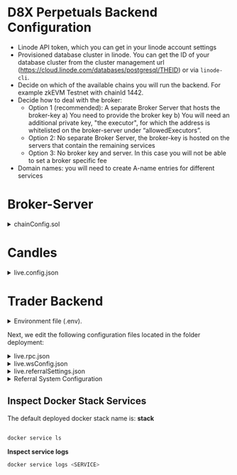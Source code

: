 # D8X Perpetuals Backend Configuration

- Linode API token, which you can get in your linode account settings
- Provisioned database cluster in linode. You can get the ID of your database cluster
  from the cluster management url
  (https://cloud.linode.com/databases/postgresql/THEID) or via `linode-cli`.
- Decide on which of the available chains you will run the backend. For example zkEVM Testnet with chainId 1442.
- Decide how to deal with the broker:
  - Option 1 (recommended):  A separate Broker Server that hosts the broker-key
        a) You need to provide the broker key
        b) You will need an additional private key, "the executor", for which the address
           is whitelisted on the broker-server
           under “allowedExecutors”.
  - Option 2: No separate Broker Server, the broker-key is hosted on the servers that contain the
    remaining services
  - Option 3: No broker key and server. In this case you will not be able to set a broker specific fee
 - Domain names: you will need to create A-name entries for different services

# Broker-Server
<details>
 <summary>chainConfig.sol</summary>
  Edit the segment with the relevant chainId for your deployment.
 
 The entry `allowedExecutors` in `chainConfig.json` must contain the address that executes payments for the referral system,
 that is, `allowedExecutors` must contain the address that correspond to the private 
key we set as `BROKER_KEY` in `trader-backend/.env`.

 The provided entries should be fine for the following variables:
 * `chainId` the chain id the entry refers to
 * `name` name of the configuration-entry (for readability of the config only)
 * `multiPayCtrctAddr` must be in line with the same entry in live.referralSettings.json
 * `perpetualManagerProxyAddr` the address of the perpetuals-contract
 
</details>


# Candles
<details>
  <summary>live.config.json</summary>
  No edits required. If you run your own price-service, you can replace
  priceServiceWSEndpoint by that address. The 'id' and 'idVaa' entries correspond
  to the asset id's and idVaa between mainnet and testnet differ.
</details>

# Trader Backend
<details><summary>Environment file (.env).</summary>

You can edit environment variables in `trader-backend/.env` file. Environment
variables defined in `.env` will be used when deploying docker stack in swarm.

- Provide the connection strings as `DATABASE_DSN_HISTORY` and
`DATABASE_DSN_REFERRALS` environment variables in your `.env` file. If your password contains a dollar sign
`$`, it needs to be escaped, that is, replace `$` by `\$`. See
[also here](https://stackoverflow.com/questions/3582552/what-is-the-format-for-the-postgresql-connection-string-url/20722229#20722229) for more info about DSN structure.
- Insert a broker key (BROKER_KEY=”abcde0123…” without “0x”).
    - Option 1: Broker Key on Server
        - if the broker key is to be hosted on this server, then you also set the broker fee. That is, adjust BROKER_FEE_TBPS. The unit is tenth of a basis point, so 60 = 6 basis points = 0.06%.
    - Option 2: External Broker Server That Hosts The Broker-Key
        - You can run an external “broker server” that hosts the key: https://github.com/D8-X/d8x-broker-server
        - You will still need “BROKER_KEY”, and the address corresponding to your BROKER_KEY has to be whitelisted on the broker-server in the file config/live.chainConfig.json under “allowedExecutors”. (The BROKER_KEY in this case is used for the referral system to sign the payment execution request that is sent to the broker-server).
        - For the broker-server to be used, set the environment variable `REMOTE_BROKER_HTTP=""` to the http-address of your broker server.
- Specify `CHAIN_ID=80001` for [the chain](https://chainlist.org/) that you are running the backend for (of course only chains where D8X perpetuals are deployed to like Mumbai 80001 or zkEVM testnet 1442), that must align with 
the `SDK_CONFIG_NAME` (testnet for CHAIN_ID=80001, zkevmTestnet for chainId=1442, zkevm for chainId=1101)
- Change passwords for the entries `REDIS_PASSWORD`, and `POSTGRES_PASSWORD`
  - It is recommended to set a strong password for `REDIS_PASSWORD` variable. This password is needed by both,  and docker swarm.
  - Set the host to the private IP of : `REDIS_HOST=<PRIVATEIPOFSERVER1>`
</details>

Next, we edit the following configuration files located in the folder deployment:

<details>
  <summary>live.rpc.json</summary>
  A list of RPC URLs used for interacting with the different chains.
  - You may add or remove as many RPCs as you need
  - It is encouraged to keep multiple HTTP options for best user experience/robustness
  - At least one Websocket RPC must be defined, otherwise the services will not work properly.
</details>
<details>
  <summary>live.wsConfig.json</summary>
  A list of price IDs and price streaming endpoints
  - The services should be able to start with the default values provided
  - See the main API [readme](./packages/api/README.md) for details
</details>
<details>
  <summary>live.referralSettings.json</summary>
  Configuration of the referral service.
  - You can turn off the referral system by editing config/live.referralSettings.json and setting `"referralSystemEnabled": false,` — if you choose to turn it on, see below how to configure the system.
</details>

<details>
 <summary>
  Referral System Configuration
 </summary>
The referral system is optional and can be disabled by setting the first entry in  config/live.referralSettings.json to false. If you enable the referral system, also make sure there is a broker key entered in the .env-file (see above). 

Here is how the referral system works in a nutshell.

- The system allows referrers to distribute codes to traders. Traders will receive a fee rebate after a given amount of time and accrued fees. Referrers will also receive a portion of the trader fees that they referred
- The broker can determine the share of the broker imposed trading fee that go to the referrer, and the referrer can re-distribute this fee between a fee rebate for the trader and a portion for themselves. The broker can make the size of the fee share dependent on token holdings of the referrer. The broker can configure the fee, amount, and token.
- There is a second type of referral that works via agency. In this setup the agency serves as an intermediary that connects to referrers. In this case the token holdings are not considered. Instead, the broker sets a fixed amount of the trading fee to be redistributed to the agency (e.g., 80%), and the agency determines how this fee is split between referrer, trader, and agency
- More details here [referral/README_PAYSYS.md](./packages/referral/README_PAYSYS.md)

All of this can be configured as follows.
<details> <summary>How to set live.referralSettings.json Parameters</summary>
  
- `referralSystemEnabled`
    set to true to enable the referral system, false otherwise. The following settings do not matter if the system is disabled.
    
- `agencyCutPercent`
    if the broker works with an agency that distributes referral codes to referrers/KOL (Key Opinion Leaders), the broker redistributes 80% of the fees earned by a trader that was referred through the agency. Set this value to another percentage if desired.
    
- `permissionedAgencies`
    the broker allow-lists the agencies that can generate referral codes. The broker doesn’t want to open this to the public because otherwise each trader could be their own agency and get an 80% (or so) fee rebate.
    
- `referrerCutPercentForTokenXHolding`
    the broker can have their own token and allow a different rebate to referrers that do not use an agency. The more tokens that the referrer holds, the higher the rebate they get. Here is how to set this. For example, in the config below the referrer without tokens gets 0.2% rebate that they can re-distribute between them and a trader, and the referrer with 100 tokens gets 1.5% rebate. Note that the referrer can also be the trader, because creating referral codes is permissionless, so don’t be to generous especially for low token holdings. 
    
- `tokenX`
    specify the token address that you as a broker want to use for the referrer cut. If you do not have a token, use the D8X token! Set the decimals according to the ERC-20 decimal convention. Most tokens use 18 decimals.
    
- `paymentScheduleMinHourDayofmonthWeekday`
    here you can schedule the rebate payments that will automatically be performed. The syntax is similar to “cron”-schedules that you might be familiar with. In the example below, *"0-14-*-0"*, the payments are processed on Sundays (weekday 0) at 14:00 UTC.
    
- `paymentMaxLookBackDays`
    If no payment was processed, the maximal look-back time for trading fee rebates is 14 days. For example, fees paid 15 days ago will not be eligible for a rebate. This setting is not of high importance and 14 is a good value.
    
- `minBrokerFeeCCForRebatePerPool`
    this settings is crucial, it determines the minimal amount of trader fees accrued for a given trader in the pool’s collateral currency that triggers a payment. For example, in pool 1, the trader needs to have paid at least 100 tokens in fees before a rebate is paid. If the trader accrues 100 tokens only after 3 payment cycles, the entire amount will be considered. Hence this setting saves on gas-costs for the payments. Depending on whether the collateral of the pool is BTC or MATIC, we obviously need quite a different number. 
    
- `brokerPayoutAddr`
    you might want to separate the address that accrues the trading fees from the address that receives the fees after redistribution. Use this setting to determine the address that receives the net fees.
    </details>


</details>


## Inspect Docker Stack Services
The default deployed docker stack name is: **stack**

## 
```bash
docker service ls
```

**Inspect service logs**

```bash
docker service logs <SERVICE>
```
